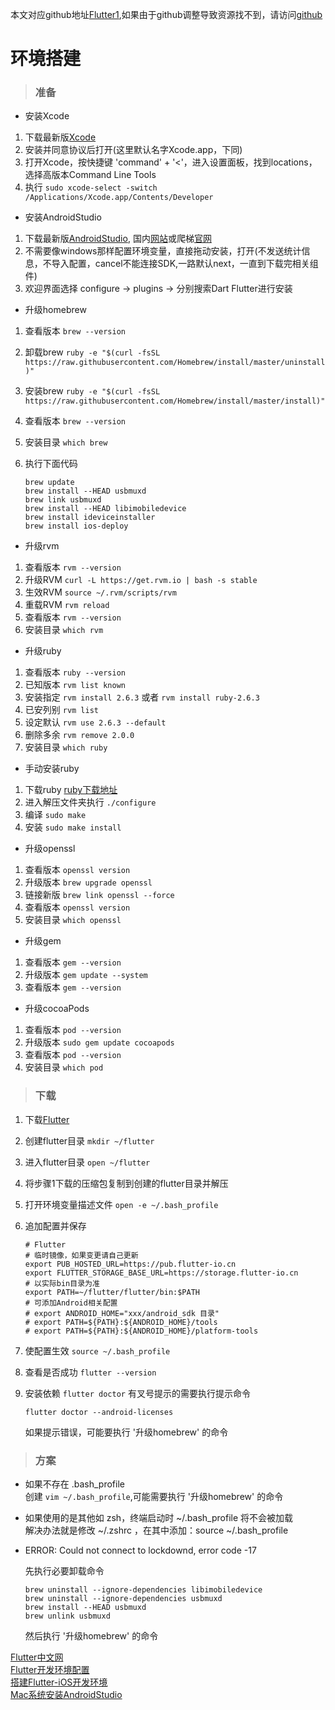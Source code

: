 本文对应github地址[Flutter1](https://github.com/DDYFlutter/LearnFlutter/blob/master/Flutter1.md),如果由于github调整导致资源找不到，请访问[github](https://github.com/DDYFlutter/LearnFlutter)

# 环境搭建 

> ### 准备

* 安装Xcode

1. 下载最新版[Xcode](https://developer.apple.com/download/more)
2. 安装并同意协议后打开(这里默认名字Xcode.app，下同)
3. 打开Xcode，按快捷键 'command' + '<'，进入设置面板，找到locations，选择高版本Command Line Tools
4. 执行 ``` sudo xcode-select -switch /Applications/Xcode.app/Contents/Developer ```
	
* 安装AndroidStudio 

1. 下载最新版[AndroidStudio](http://www.maczapp.com/15045849668668),  国内[网站](http://www.android-studio.org)或爬梯[官网](https://developer.android.com/studio/index.html)
2. 不需要像windows那样配置环境变量，直接拖动安装，打开(不发送统计信息，不导入配置，cancel不能连接SDK,一路默认next，一直到下载完相关组件)
3. 欢迎界面选择 configure -> plugins -> 分别搜索Dart Flutter进行安装


* 升级homebrew 

1. 查看版本 ``` brew --version ```
2. 卸载brew ``` ruby -e "$(curl -fsSL https://raw.githubusercontent.com/Homebrew/install/master/uninstall)" ```  
3. 安装brew ``` ruby -e "$(curl -fsSL https://raw.githubusercontent.com/Homebrew/install/master/install)" ```
4. 查看版本 ``` brew --version ``` 
5. 安装目录	 ``` which brew ```
6. 执行下面代码 

	```
	brew update
	brew install --HEAD usbmuxd
	brew link usbmuxd
	brew install --HEAD libimobiledevice
	brew install ideviceinstaller
	brew install ios-deploy
	```

* 升级rvm
	
1. 查看版本 ``` rvm --version ```
2. 升级RVM ``` curl -L https://get.rvm.io | bash -s stable ```
3. 生效RVM ``` source ~/.rvm/scripts/rvm ```
4. 重载RVM ``` rvm reload ```
5. 查看版本 ``` rvm --version ```
6. 安装目录 ``` which rvm ```

* 升级ruby

1. 查看版本 ``` ruby --version ```
2. 已知版本 ``` rvm list known ```
3. 安装指定 ``` rvm install 2.6.3 ``` 或者 ``` rvm install ruby-2.6.3 ```
4. 已安列别 ``` rvm list ```
5. 设定默认 ``` rvm use 2.6.3 --default ```
6. 删除多余 ``` rvm remove 2.0.0 ```
7. 安装目录 ``` which ruby ```

* 手动安装ruby
	
1. 下载ruby [ruby下载地址](http://www.ruby-lang.org/en/downloads/)
2. 进入解压文件夹执行 ``` ./configure ```
3. 编译 ``` sudo make ```
4. 安装 ``` sudo make install ```

* 升级openssl 
	
1. 查看版本 ``` openssl version ```
2. 升级版本 ``` brew upgrade openssl ```
3. 链接新版 ``` brew link openssl --force ```
4. 查看版本 ``` openssl version ```
5. 安装目录 ``` which openssl ```

* 升级gem
	
1. 查看版本 ``` gem --version ```
2. 升级版本 ``` gem update --system ``` 
3. 查看版本 ``` gem --version ```

* 升级cocoaPods
	
1. 查看版本 ``` pod --version ```
2. 升级版本 ``` sudo gem update cocoapods ```
3. 查看版本 ``` pod --version ```
4. 安装目录 ``` which pod ```

> ### 下载

1. 下载[Flutter](https://flutter.dev/docs/get-started/install/macos)
2. 创建flutter目录 ``` mkdir ~/flutter ```
3. 进入flutter目录 ``` open ~/flutter ```
4. 将步骤1下载的压缩包复制到创建的flutter目录并解压
5. 打开环境变量描述文件 ``` open -e ~/.bash_profile ```
6. 追加配置并保存
	
	```
	# Flutter
	# 临时镜像，如果变更请自己更新
	export PUB_HOSTED_URL=https://pub.flutter-io.cn
	export FLUTTER_STORAGE_BASE_URL=https://storage.flutter-io.cn
	# 以实际bin目录为准
	export PATH=~/flutter/flutter/bin:$PATH
	# 可添加Android相关配置
	# export ANDROID_HOME="xxx/android_sdk 目录" 
  	# export PATH=${PATH}:${ANDROID_HOME}/tools
  	# export PATH=${PATH}:${ANDROID_HOME}/platform-tools
	```
7. 使配置生效 ``` source ~/.bash_profile ```
8. 查看是否成功 ``` flutter --version ```
9. 安装依赖 ``` flutter doctor ``` 有叉号提示的需要执行提示命令

	```
	flutter doctor --android-licenses
	```
	如果提示错误，可能要执行 '升级homebrew' 的命令

> ### 方案   

* 如果不存在 .bash_profile     
创建 ``` vim ~/.bash_profile ```,可能需要执行 '升级homebrew' 的命令

* 如果使用的是其他如 zsh，终端启动时 ~/.bash_profile 将不会被加载    
解决办法就是修改 ~/.zshrc ，在其中添加：source ~/.bash_profile

* ERROR: Could not connect to lockdownd, error code -17  

	先执行必要卸载命令
	
	```
	brew uninstall --ignore-dependencies libimobiledevice
	brew uninstall --ignore-dependencies usbmuxd
	brew install --HEAD usbmuxd
	brew unlink usbmuxd
	```
	然后执行 '升级homebrew' 的命令






[Flutter中文网](https://flutterchina.club/flutter-for-ios/)   
[Flutter开发环境配置](https://segmentfault.com/a/1190000016878485)    
[搭建Flutter-iOS开发环境](https://www.cnblogs.com/lovestarfish/p/10628205.html)    
[Mac系统安装AndroidStudio](https://www.jianshu.com/p/d6421d2d62df)
